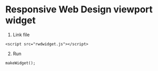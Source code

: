 # Responsive Web Design viewport widget
1. Link file
```
<script src="rwdwidget.js"></script>
```

2. Run 
```
makeWidget();
```
